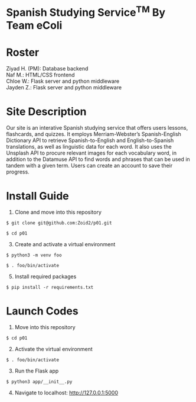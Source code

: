 # Spanish Studying Service<sup>TM</sup> By Team eColi

# Roster

Ziyad H. (PM): Database backend  
Naf M.: HTML/CSS frontend   
Chloe W.: Flask server and python middleware  
Jayden Z.: Flask server and python middleware   

# Site Description

Our site is an interative Spanish studying service that offers users lessons, flashcards, and quizzes. It employs Merriam-Webster’s Spanish-English Dictionary API to retrieve Spanish-to-English and English-to-Spanish translations, as well as linguistic data for each word. It also uses the Unsplash API to procure relevant images for each vocabulary word, in addition to the Datamuse API to find words and phrases that can be used in tandem with a given term. Users can create an account to save their progress.

# Install Guide

1. Clone and move into this repository
```
$ git clone git@github.com:Zoid2/p01.git
```
```
$ cd p01
```
3. Create and activate a virtual environment
```
$ python3 -m venv foo
```
```
$ . foo/bin/activate
```
5. Install required packages
```
$ pip install -r requirements.txt
```

# Launch Codes

1. Move into this repository
```
$ cd p01
```
2. Activate the virtual environment
```
$ . foo/bin/activate
```
3. Run the Flask app
```
$ python3 app/__init__.py
```
4. Navigate to localhost: http://127.0.0.1:5000
